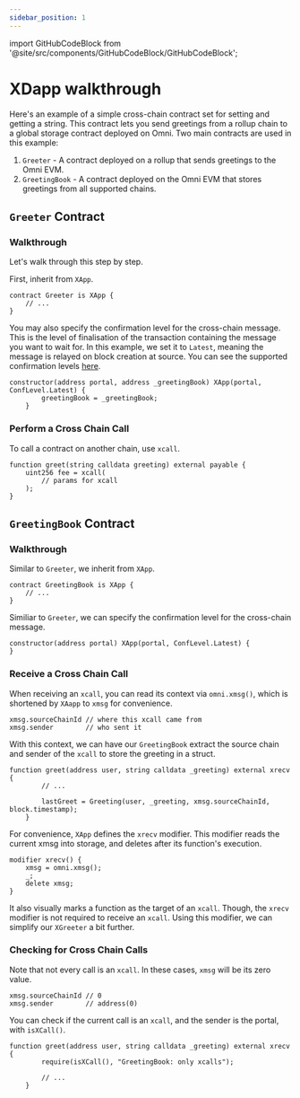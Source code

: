 ```yaml
---
sidebar_position: 1
---
```


import GitHubCodeBlock from '@site/src/components/GitHubCodeBlock/GitHubCodeBlock';

# XDapp walkthrough

Here's an example of a simple cross-chain contract set for setting and getting a string. This contract lets you send greetings from a rollup chain to a global storage contract deployed on Omni. Two main contracts are used in this example:

1. `Greeter` - A contract deployed on a rollup that sends greetings to the Omni EVM.
2. `GreetingBook` - A contract deployed on the Omni EVM that stores greetings from all supported chains.

## `Greeter` Contract

<GitHubCodeBlock url="https://github.com/omni-network/hello-world-template/blob/48ff2f5277b4c144802c1ffa894a03ac071f02fc/src/Greeter.sol" />

### Walkthrough

Let's walk through this step by step.

First, inherit from `XApp`.


```solidity
contract Greeter is XApp {
    // ...
}
```

You may also specify the confirmation level for the cross-chain message. This is the level of finalisation of the transaction containing the message you want to wait for. In this example, we set it to `Latest`, meaning the message is relayed on block creation at source. You can see the supported confirmation levels [here](https://github.com/omni-network/omni/blob/main/contracts/core/src/libraries/ConfLevel.sol).

```solidity
constructor(address portal, address _greetingBook) XApp(portal, ConfLevel.Latest) {
        greetingBook = _greetingBook;
    }
```

### Perform a Cross Chain Call

To call a contract on another chain, use `xcall`.

```solidity
function greet(string calldata greeting) external payable {
    uint256 fee = xcall(
        // params for xcall
    );
}

```

## `GreetingBook` Contract

<GitHubCodeBlock url="https://github.com/omni-network/hello-world-template/blob/eb02c55bc8ef92c09e7cb6e40420353e41e2841c/src/GreetingBook.sol" />

### Walkthrough

Similar to `Greeter`, we inherit from `XApp`.

```solidity
contract GreetingBook is XApp {
    // ...
}
```

Similiar to `Greeter`, we can specify the confirmation level for the cross-chain message.

```solidity
constructor(address portal) XApp(portal, ConfLevel.Latest) {
}
```

### Receive a Cross Chain Call

When receiving an `xcall`, you can read its context via `omni.xmsg()`, which is shortened by `XAapp` to `xmsg` for convenience.

```solidity
xmsg.sourceChainId // where this xcall came from
xmsg.sender        // who sent it
```

With this context, we can have our `GreetingBook` extract the source chain and sender of the `xcall` to store the greeting in a struct.

```solidity
function greet(address user, string calldata _greeting) external xrecv {
        // ...

        lastGreet = Greeting(user, _greeting, xmsg.sourceChainId, block.timestamp);
    }
```

For convenience, `XApp` defines the `xrecv` modifier. This modifier reads the current xmsg into storage, and deletes after its function's execution.

```solidity
modifier xrecv() {
    xmsg = omni.xmsg();
    _;
    delete xmsg;
}
```

It also visually marks a function as the target of an `xcall`. Though, the `xrecv` modifier is not required to receive an `xcall`. Using this modifier, we can simplify our `XGreeter` a bit further.

### Checking for Cross Chain Calls

Note that not every call is an `xcall`. In these cases, `xmsg` will be its zero value.

```solidity
xmsg.sourceChainId // 0
xmsg.sender        // address(0)
```

You can check if the current call is an `xcall`, and the sender is the portal, with `isXCall()`.

```solidity
function greet(address user, string calldata _greeting) external xrecv {
        require(isXCall(), "GreetingBook: only xcalls");

        // ...
    }
```
